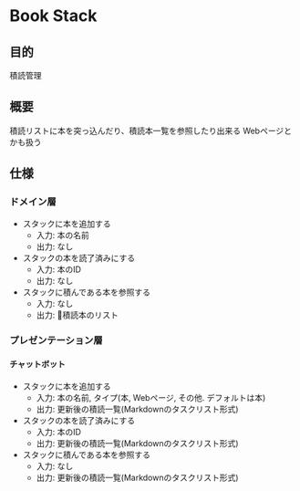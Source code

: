 # Book Stack

## 目的
積読管理

## 概要
積読リストに本を突っ込んだり、積読本一覧を参照したり出来る
Webページとかも扱う

## 仕様

### ドメイン層
- スタックに本を追加する
    - 入力: 本の名前
    - 出力: なし
- スタックの本を読了済みにする
    - 入力: 本のID
    - 出力: なし
- スタックに積んである本を参照する
    - 入力: なし
    - 出力: 積読本のリスト


### プレゼンテーション層

#### チャットボット
- スタックに本を追加する
    - 入力: 本の名前, タイプ(本, Webページ, その他. デフォルトは本)
    - 出力: 更新後の積読一覧(Markdownのタスクリスト形式)
- スタックの本を読了済みにする
    - 入力: 本のID
    - 出力: 更新後の積読一覧(Markdownのタスクリスト形式)
- スタックに積んである本を参照する
    - 入力: なし
    - 出力: 更新後の積読一覧(Markdownのタスクリスト形式)